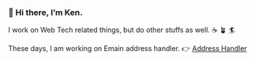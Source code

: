 ### 👋 Hi there, I’m Ken.

I work on Web Tech related things, but do other stuffs as well. ☕️ 🪴 🏄

These days, I am working on Emain address handler.  👉  [Address Handler](https://github.com/Kentaro-Furukawa/Address-Handler)

